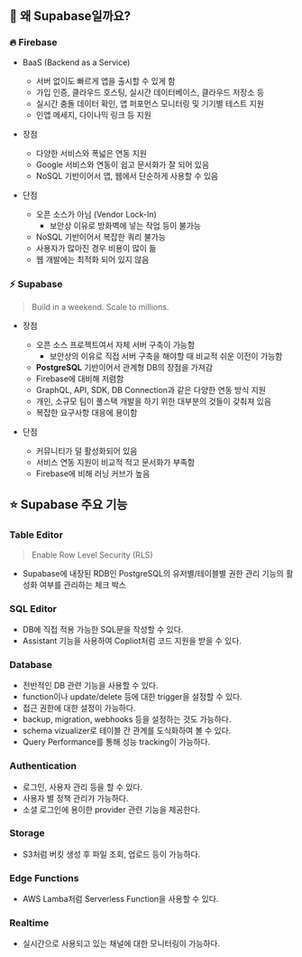 ## 🦕 왜 Supabase일까요?

### 🔥 Firebase

- BaaS (Backend as a Service)

  - 서버 없이도 빠르게 앱을 출시할 수 있게 함
  - 가입 인증, 클라우드 호스팅, 실시간 데이터베이스, 클라우드 저장소 등
  - 실시간 충돌 데이터 확인, 앱 퍼포먼스 모니터링 및 기기별 테스트 지원
  - 인앱 메세지, 다이나믹 링크 등 지원

- 장점

  - 다양한 서비스와 폭넓은 연동 지원
  - Google 서비스와 연동이 쉽고 문서화가 잘 되어 있음
  - NoSQL 기반이어서 앱, 웹에서 단순하게 사용할 수 있음

- 단점
  - 오픈 소스가 아님 (Vendor Lock-In)
    - 보안상 이유로 방화벽에 넣는 작업 등이 불가능
  - NoSQL 기반이어서 복잡한 쿼리 불가능
  - 사용자가 많아진 경우 비용이 많이 듦
  - 웹 개발에는 최적화 되어 있지 않음

### ⚡ Supabase

> Build in a weekend. Scale to millions.

- 장점

  - 오픈 소스 프로젝트여서 자체 서버 구축이 가능함
    - 보안상의 이유로 직접 서버 구축을 해야할 때 비교적 쉬운 이전이 가능함
  - **PostgreSQL** 기반이어서 관계형 DB의 장점을 가져감
  - Firebase에 대비해 저렴함
  - GraphQL, API, SDK, DB Connection과 같은 다양한 연동 방식 지원
  - 개인, 소규모 팀이 풀스택 개발을 하기 위한 대부분의 것들이 갖춰져 있음
  - 복잡한 요구사항 대응에 용이함

- 단점
  - 커뮤니티가 덜 활성화되어 있음
  - 서비스 연동 지원이 비교적 적고 문서화가 부족함
  - Firebase에 비해 러닝 커브가 높음

## ⭐ Supabase 주요 기능

### Table Editor

> Enable Row Level Security (RLS)

- Supabase에 내장된 RDB인 PostgreSQL의 유저별/테이블별 권한 관리 기능의 활성화 여부를 관리하는 체크 박스

### SQL Editor

- DB에 직접 적용 가능한 SQL문을 작성할 수 있다.
- Assistant 기능을 사용하여 Copliot처럼 코드 지원을 받을 수 있다.

### Database

- 전반적인 DB 관련 기능을 사용할 수 있다.
- function이나 update/delete 등에 대한 trigger을 설정할 수 있다.
- 접근 권한에 대한 설정이 가능하다.
- backup, migration, webhooks 등을 설정하는 것도 가능하다.
- schema vizualizer로 테이블 간 관계를 도식화하여 볼 수 있다.
- Query Performance를 통해 성능 tracking이 가능하다.

### Authentication

- 로그인, 사용자 관리 등을 할 수 있다.
- 사용자 별 정책 관리가 가능하다.
- 소셜 로그인에 용이한 provider 관련 기능을 제공한다.

### Storage

- S3처럼 버킷 생성 후 파일 조회, 업로드 등이 가능하다.

### Edge Functions

- AWS Lamba처럼 Serverless Function을 사용할 수 있다.

### Realtime

- 실시간으로 사용되고 있는 채널에 대한 모니터링이 가능하다.
